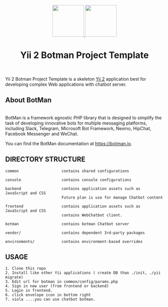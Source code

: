 <p align="center">
    <a href="https://github.com/yiisoft" target="_blank">
        <img src="https://avatars0.githubusercontent.com/u/993323" height="100px">
    </a>
    <a href="https://github.com/botman/botman" target="_blank">  
    <img src="https://camo.githubusercontent.com/07596d6ada94296e90131d01394b10eefa1ce16a/68747470733a2f2f626f746d616e2e696f2f696d672f626f746d616e2e706e67"height="100px">
    </a>
    <h1 align="center">Yii 2 Botman Project Template</h1>
    <br>
</p>

Yii 2 Botman Project Template is a skeleton [Yii 2](http://www.yiiframework.com/) application best for
developing complex Web applications with chatbot server.

<h2 align="left">About BotMan</h2>
    <br>
BotMan is a framework agnostic PHP library that is designed to simplify the task of developing innovative bots for multiple messaging platforms, including Slack, Telegram, Microsoft Bot Framework, Nexmo, HipChat, Facebook Messenger and WeChat.

You can find the BotMan documentation at https://botman.io.

DIRECTORY STRUCTURE
-------------------

```
common                   contains shared configurations
    
console                  contains console configurations
    
backend                  contains application assets such as JavaScript and CSS
                         Future plan is use for manage Chatbot content 
    
frontend                 contains application assets such as JavaScript and CSS
                         contains WebChatbot client. 

botman                   contains botman Chatbot server    

vendor/                  contains dependent 3rd-party packages

environments/            contains environment-based overrides
```

USAGE
-----
```
1. Clone this repo
2. Install like other Yii applications ( create DB than ./init, ./yii migrate)
3. Edit url for botman in common/config/params.php
4. Sign in new user (from frontend or backend)
5. Login in frontend.
6. click envelope icon in bottom right
7. viola ....you can use chatbot botman.

```